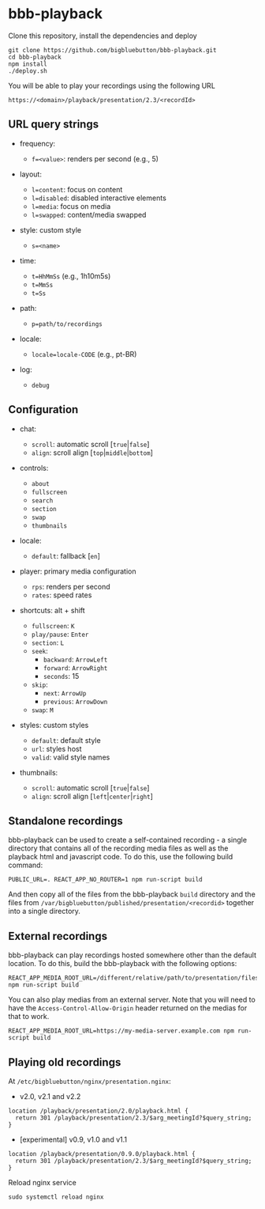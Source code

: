 # bbb-playback

Clone this repository, install the dependencies and deploy
```
git clone https://github.com/bigbluebutton/bbb-playback.git
cd bbb-playback
npm install
./deploy.sh
```

You will be able to play your recordings using the following URL
```
https://<domain>/playback/presentation/2.3/<recordId>
```

## URL query strings

- frequency:
  - `f=<value>`: renders per second (e.g., 5)

- layout:
  - `l=content`: focus on content
  - `l=disabled`: disabled interactive elements
  - `l=media`: focus on media
  - `l=swapped`: content/media swapped

- style: custom style
  - `s=<name>`

- time:
  - `t=HhMmSs` (e.g., 1h10m5s)
  - `t=MmSs`
  - `t=Ss`

- path:
  - `p=path/to/recordings`

- locale:
  - `locale=locale-CODE` (e.g., pt-BR)

- log:
  - `debug`

## Configuration

- chat:
  - `scroll`: automatic scroll [`true`|`false`]
  - `align`: scroll align [`top`|`middle`|`bottom`]

- controls:
  - `about`
  - `fullscreen`
  - `search`
  - `section`
  - `swap`
  - `thumbnails`

- locale:
  - `default`: fallback [`en`]

- player: primary media configuration
  - `rps`: renders per second
  - `rates`: speed rates

- shortcuts: alt + shift
  - `fullscreen`: `K`
  - `play/pause`: `Enter`
  - `section`: `L`
  - `seek`:
    - `backward`: `ArrowLeft`
    - `forward`: `ArrowRight`
    - `seconds`: 15
  - `skip`:
    - `next`: `ArrowUp`
    - `previous`: `ArrowDown`
  - `swap`: `M`

- styles: custom styles
  - `default`: default style
  - `url`: styles host
  - `valid`: valid style names

- thumbnails:
  - `scroll`: automatic scroll [`true`|`false`]
  - `align`: scroll align [`left`|`center`|`right`]

## Standalone recordings

bbb-playback can be used to create a self-contained recording - a single directory that contains all of the recording media files as well as the playback html and javascript code. To do this, use the following build command:
```
PUBLIC_URL=. REACT_APP_NO_ROUTER=1 npm run-script build
```
And then copy all of the files from the bbb-playback `build` directory and the files from `/var/bigbluebutton/published/presentation/<recordid>` together into a single directory.

## External recordings

bbb-playback can play recordings hosted somewhere other than the default location. To do this, build the bbb-playback with the following options:
```
REACT_APP_MEDIA_ROOT_URL=/different/relative/path/to/presentation/files npm run-script build
```
You can also play medias from an external server. Note that you will need to have the `Access-Control-Allow-Origin` header returned on the medias for that to work.
```
REACT_APP_MEDIA_ROOT_URL=https://my-media-server.example.com npm run-script build
```

## Playing old recordings

At `/etc/bigbluebutton/nginx/presentation.nginx`:

 - v2.0, v2.1 and v2.2
```
location /playback/presentation/2.0/playback.html {
  return 301 /playback/presentation/2.3/$arg_meetingId?$query_string;
}
```
 - [experimental] v0.9, v1.0 and v1.1
```
location /playback/presentation/0.9.0/playback.html {
  return 301 /playback/presentation/2.3/$arg_meetingId?$query_string;
}
```

Reload nginx service
```
sudo systemctl reload nginx
```
